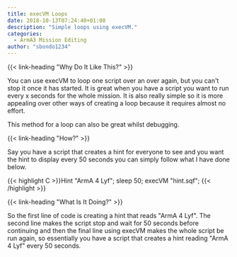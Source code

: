 ```yaml
---
title: execVM Loops
date: 2018-10-13T07:24:40+01:00
description: "Simple loops using execVM."
categories:
  - ArmA3 Mission Editing
author: "sbondo1234"
---
```


{{< link-heading "Why Do It Like This?" >}}

You can use execVM to loop one script over an over again,
but you can't stop it once it has started. It is great when you
have a script you want to run every x seconds for the whole mission.
It is also really simple so it is more appealing over other ways of
creating a loop because it requires almost no effort.

This method for a loop can also be great whilst debugging.

{{< link-heading "How?" >}}

Say you have a script that creates a hint for everyone to see and you want the hint to display every 50 seconds you can simply follow what I have done below.

{{< highlight C >}}Hint "ArmA 4 Lyf";
sleep 50;
execVM "hint.sqf";
{{< /highlight >}}

{{< link-heading "What Is It Doing?" >}}

So the first line of code is creating a hint that reads "ArmA 4 Lyf". The second line makes the script stop and wait for 50 seconds before continuing and then the final line using execVM makes the whole script be run again, so essentially you have a script that creates a hint reading "ArmA 4 Lyf" every 50 seconds.

